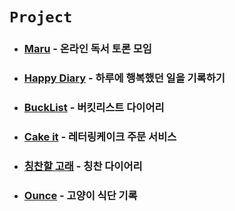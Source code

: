 # `Project`

- ### [Maru]() - 온라인 독서 토론 모임
- ### [Happy Diary]() - 하루에 행복했던 일을 기록하기
- ### [BuckList]() - 버킷리스트 다이어리
- ### [Cake it](https://github.com/wjdrbs96/Project/blob/master/Project/Cake.md) - 레터링케이크 주문 서비스
- ### [칭찬할 고래](https://github.com/wjdrbs96/Project/blob/master/Project/Praise.md) - 칭찬 다이어리
- ### [Ounce](https://github.com/wjdrbs96/Project/blob/master/Project/Ounce.md) - 고양이 식단 기록



